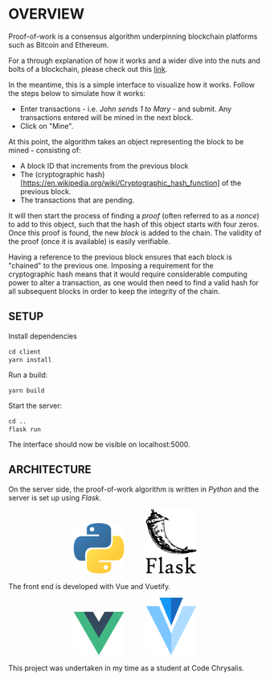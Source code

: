 # OVERVIEW

Proof-of-work is a consensus algorithm underpinning blockchain platforms such as Bitcoin and Ethereum.

For a through explanation of how it works and a wider dive into the nuts and bolts of a blockchain, please check out this [link](https://blog.goodaudience.com/blockchain-for-beginners-what-is-blockchain-519db8c6677a).

In the meantime, this is a simple interface to visualize how it works. Follow the steps below to simulate how it works:

- Enter transactions - i.e. _John sends 1 to Mary_ - and submit. Any transactions entered will be mined in the next block.
- Click on "Mine".

At this point, the algorithm takes an object representing the block to be mined - consisting of:

- A block ID that increments from the previous block
- The (cryptographic hash)[https://en.wikipedia.org/wiki/Cryptographic_hash_function] of the previous block.
- The transactions that are pending.

It will then start the process of finding a _proof_ (often referred to as a _nonce_) to add to this object, such that the hash of this object starts with four zeros. Once this proof is found, the new _block_ is added to the chain. The validity of the proof (once it is available) is easily verifiable.

Having a reference to the previous block ensures that each block is "chained" to the previous one. Imposing a requirement for the cryptographic hash means that it would require considerable computing power to alter a transaction, as one would then need to find a valid hash for all subsequent blocks in order to keep the integrity of the chain.

## SETUP

Install dependencies

```
cd client
yarn install
```

Run a build:

```
yarn build
```

Start the server:

```
cd ..
flask run
```

The interface should now be visible on localhost:5000.

## ARCHITECTURE

On the server side, the proof-of-work algorithm is written in _Python_ and the server is set up using _Flask_.

<p align="center">
<img  alt="Architecture" src ="./assets/python.png" width="100" margin-right ="40" hspace="20">
<img  alt="Architecture" src ="./assets/flask.svg" width="100" margin-left="40" hspace="20">
</p>

The front end is developed with Vue and Vuetify.

<p align="center">
<img  alt="Architecture" src ="./assets/vue.png" width="100" margin-right ="40" hspace = "20">
<img  alt="Architecture" src ="./assets/vuetify.png" width="100" margin-left="40" hspace = "20">
</p>

This project was undertaken in my time as a student at Code Chrysalis.
